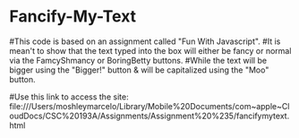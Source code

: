 # Fancify-My-Text

#This code is based on an assignment called "Fun With Javascript".
#It is mean't to show that the text typed into the box will either be fancy or normal via the FamcyShmancy or BoringBetty buttons.
#While the text will be bigger using the "Bigger!" button & will be capitalized using the "Moo" button.

#Use this link to access the site: 
file:///Users/moshleymarcelo/Library/Mobile%20Documents/com~apple~CloudDocs/CSC%20193A/Assignments/Assignment%20%235/fancifymytext.html 
